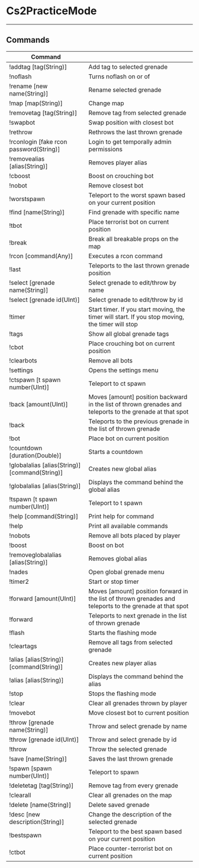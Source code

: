 # Cs2PracticeMode

---

## Commands

| Command                                        |                                                                                                           |
|------------------------------------------------|-----------------------------------------------------------------------------------------------------------|
| !addtag [tag(String)]                          | Add tag to selected grenade                                                                               |
| !noflash                                       | Turns noflash on or of                                                                                    |
| !rename [new name(String)]                     | Rename selected grenade                                                                                   |
| !map [map(String)]                             | Change map                                                                                                |
| !removetag [tag(String)]                       | Remove tag from selected grenade                                                                          |
| !swapbot                                       | Swap position with closest bot                                                                            |
| !rethrow                                       | Rethrows the last thrown grenade                                                                          |
| !rconlogin [fake rcon password(String)]        | Login to get temporally admin permissions                                                                 |
| !removealias [alias(String)]                   | Removes player alias                                                                                      |
| !cboost                                        | Boost on crouching bot                                                                                    |
| !nobot                                         | Remove closest bot                                                                                        |
| !worstspawn                                    | Teleport to the worst spawn based on your current position                                                |
| !find [name(String)]                           | Find grenade with specific name                                                                           |
| !tbot                                          | Place terrorist bot on current position                                                                   |
| !break                                         | Break all breakable props on the map                                                                      |
| !rcon [command(Any)]                           | Executes a rcon command                                                                                   |
| !last                                          | Teleports to the last thrown grenade position                                                             |
| !select [grenade name(String)]                 | Select grenade to edit/throw by name                                                                      |
| !select [grenade id(UInt)]                     | Select grenade to edit/throw by id                                                                        |
| !timer                                         | Start timer. If you start moving, the timer will start. If you stop moving, the timer will stop           |
| !tags                                          | Show all global grenade tags                                                                              |
| !cbot                                          | Place crouching bot on current position                                                                   |
| !clearbots                                     | Remove all bots                                                                                           |
| !settings                                      | Opens the settings menu                                                                                   |
| !ctspawn [t spawn number(UInt)]                | Teleport to ct spawn                                                                                      |
| !back [amount(UInt)]                           | Moves [amount] position backward in the list of thrown grenades and teleports to the grenade at that spot |
| !back                                          | Teleports to the previous grenade in the list of thrown grenade                                           |
| !bot                                           | Place bot on current position                                                                             |
| !countdown [duration(Double)]                  | Starts a countdown                                                                                        |
| !globalalias [alias(String)] [command(String)] | Creates new global alias                                                                                  |
| !globalalias [alias(String)]                   | Displays the command behind the global alias                                                              |
| !tspawn [t spawn number(UInt)]                 | Teleport to t spawn                                                                                       |
| !help [command(String)]                        | Print help for command                                                                                    |
| !help                                          | Print all available commands                                                                              |
| !nobots                                        | Remove all bots placed by player                                                                          |
| !boost                                         | Boost on bot                                                                                              |
| !removeglobalalias [alias(String)]             | Removes global alias                                                                                      |
| !nades                                         | Open global grenade menu                                                                                  |
| !timer2                                        | Start or stop timer                                                                                       |
| !forward [amount(UInt)]                        | Moves [amount] position forward in the list of thrown grenades and teleports to the grenade at that spot  |
| !forward                                       | Teleports to next grenade in the list of thrown grenade                                                   |
| !flash                                         | Starts the flashing mode                                                                                  |
| !cleartags                                     | Remove all tags from selected grenade                                                                     |
| !alias [alias(String)] [command(String)]       | Creates new player alias                                                                                  |
| !alias [alias(String)]                         | Displays the command behind the alias                                                                     |
| !stop                                          | Stops the flashing mode                                                                                   |
| !clear                                         | Clear all grenades thrown by player                                                                       |
| !movebot                                       | Move closest bot to current position                                                                      |
| !throw [grenade name(String)]                  | Throw and select grenade by name                                                                          |
| !throw [grenade id(UInt)]                      | Throw and select grenade by id                                                                            |
| !throw                                         | Throw the selected grenade                                                                                |
| !save [name(String)]                           | Saves the last thrown grenade                                                                             |
| !spawn [spawn number(UInt)]                    | Teleport to spawn                                                                                         |
| !deletetag [tag(String)]                       | Remove tag from every grenade                                                                             |
| !clearall                                      | Clear all grenades on the map                                                                             |
| !delete [name(String)]                         | Delete saved grenade                                                                                      |
| !desc [new description(String)]                | Change the description of the selected grenade                                                            |
| !bestspawn                                     | Teleport to the best spawn based on your current position                                                 |
| !ctbot                                         | Place counter-terrorist bot on current position                                                           